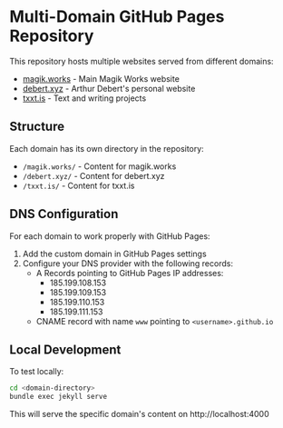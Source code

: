 # Multi-Domain GitHub Pages Repository

This repository hosts multiple websites served from different domains:

- [magik.works](https://magik.works) - Main Magik Works website
- [debert.xyz](https://debert.xyz) - Arthur Debert's personal website
- [txxt.is](https://txxt.is) - Text and writing projects

## Structure

Each domain has its own directory in the repository:

- `/magik.works/` - Content for magik.works
- `/debert.xyz/` - Content for debert.xyz
- `/txxt.is/` - Content for txxt.is

## DNS Configuration

For each domain to work properly with GitHub Pages:

1. Add the custom domain in GitHub Pages settings
2. Configure your DNS provider with the following records:
   - A Records pointing to GitHub Pages IP addresses:
     - 185.199.108.153
     - 185.199.109.153
     - 185.199.110.153
     - 185.199.111.153
   - CNAME record with name `www` pointing to `<username>.github.io`

## Local Development

To test locally:

```bash
cd <domain-directory>
bundle exec jekyll serve
```

This will serve the specific domain's content on http://localhost:4000
